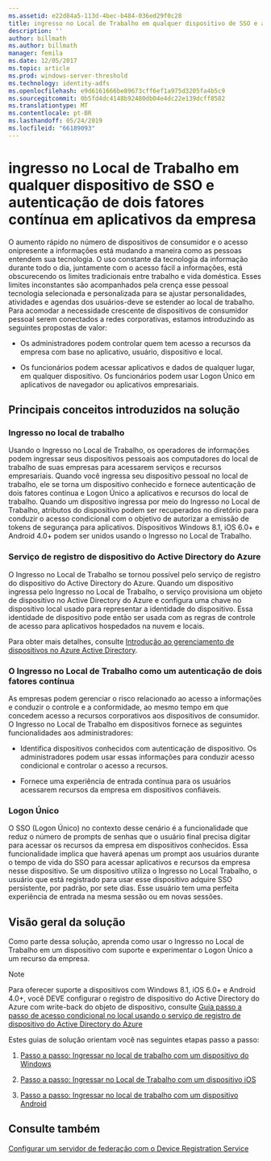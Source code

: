 ```yaml
---
ms.assetid: e22d84a5-113d-4bec-b484-036ed29f0c28
title: ingresso no Local de Trabalho em qualquer dispositivo de SSO e autenticação de dois fatores contínua em aplicativos da empresa
description: ''
author: billmath
ms.author: billmath
manager: femila
ms.date: 12/05/2017
ms.topic: article
ms.prod: windows-server-threshold
ms.technology: identity-adfs
ms.openlocfilehash: e9d6161666be89673cff6ef1a975d3205fa4b5c9
ms.sourcegitcommit: 0b5fd4dc4148b92480db04e4dc22e139dcff8582
ms.translationtype: MT
ms.contentlocale: pt-BR
ms.lasthandoff: 05/24/2019
ms.locfileid: "66189093"
---
```

# <a name="join-to-workplace-from-any-device-for-sso-and-seamless-second-factor-authentication-across-company-applications"></a>ingresso no Local de Trabalho em qualquer dispositivo de SSO e autenticação de dois fatores contínua em aplicativos da empresa



O aumento rápido no número de dispositivos de consumidor e o acesso onipresente a informações está mudando a maneira como as pessoas entendem sua tecnologia. O uso constante da tecnologia da informação durante todo o dia, juntamente com o acesso fácil a informações, está obscurecendo os limites tradicionais entre trabalho e vida doméstica. Esses limites inconstantes são acompanhados pela crença esse pessoal tecnologia selecionada e personalizada para se ajustar personalidades, atividades e agendas dos usuários-deve se estender ao local de trabalho. Para acomodar a necessidade crescente de dispositivos de consumidor pessoal serem conectados a redes corporativas, estamos introduzindo as seguintes propostas de valor:

-   Os administradores podem controlar quem tem acesso a recursos da empresa com base no aplicativo, usuário, dispositivo e local.

-   Os funcionários podem acessar aplicativos e dados de qualquer lugar, em qualquer dispositivo. Os funcionários podem usar Logon Único em aplicativos de navegador ou aplicativos empresariais.

## <a name="key-concepts-introduced-in-the-solution"></a>Principais conceitos introduzidos na solução

### <a name="workplace-join"></a>Ingresso no local de trabalho
Usando o Ingresso no Local de Trabalho, os operadores de informações podem ingressar seus dispositivos pessoais aos computadores do local de trabalho de suas empresas para acessarem serviços e recursos empresariais. Quando você ingressa seu dispositivo pessoal no local de trabalho, ele se torna um dispositivo conhecido e fornece autenticação de dois fatores contínua e Logon Único a aplicativos e recursos do local de trabalho. Quando um dispositivo ingressa por meio do Ingresso no Local de Trabalho, atributos do dispositivo podem ser recuperados no diretório para conduzir o acesso condicional com o objetivo de autorizar a emissão de tokens de segurança para aplicativos. Dispositivos Windows 8.1, iOS 6.0+ e Android 4.0+ podem ser unidos usando o Ingresso no Local de Trabalho.

### <a name="BKMK_DRS"></a>Serviço de registro de dispositivo do Active Directory do Azure
O Ingresso no Local de Trabalho se tornou possível pelo serviço de registro do dispositivo do Active Directory do Azure. Quando um dispositivo ingressa pelo Ingresso no Local de Trabalho, o serviço provisiona um objeto de dispositivo no Active Directory do Azure e configura uma chave no dispositivo local usado para representar a identidade do dispositivo. Essa identidade de dispositivo pode então ser usada com as regras de controle de acesso para aplicativos hospedados na nuvem e locais.

Para obter mais detalhes, consulte [Introdução ao gerenciamento de dispositivos no Azure Active Directory](https://docs.microsoft.com/azure/active-directory/device-management-introduction).

### <a name="workplace-join-as-a-seamless-second-factor-authentication"></a>O Ingresso no Local de Trabalho como um autenticação de dois fatores contínua
As empresas podem gerenciar o risco relacionado ao acesso a informações e conduzir o controle e a conformidade, ao mesmo tempo em que concedem acesso a recursos corporativos aos dispositivos de consumidor. O Ingresso no Local de Trabalho em dispositivos fornece as seguintes funcionalidades aos administradores:

-   Identifica dispositivos conhecidos com autenticação de dispositivo. Os administradores podem usar essas informações para conduzir acesso condicional e controlar o acesso a recursos.

-   Fornece uma experiência de entrada contínua para os usuários acessarem recursos da empresa em dispositivos confiáveis.

### <a name="single-sign-on"></a>Logon Único
O SSO (Logon Único) no contexto desse cenário é a funcionalidade que reduz o número de prompts de senhas que o usuário final precisa digitar para acessar os recursos da empresa em dispositivos conhecidos. Essa funcionalidade implica que haverá apenas um prompt aos usuários durante o tempo de vida do SSO para acessar aplicativos e recursos da empresa nesse dispositivo. Se um dispositivo utiliza o Ingresso no Local Trabalho, o usuário que está registrado para usar esse dispositivo adquire SSO persistente, por padrão, por sete dias. Esse usuário tem uma perfeita experiência de entrada na mesma sessão ou em novas sessões.

## <a name="solution-overview"></a>Visão geral da solução
Como parte dessa solução, aprenda como usar o Ingresso no Local de Trabalho em um dispositivo com suporte e experimentar o Logon Único a um recurso da empresa.

> [!NOTE]
> Para oferecer suporte a dispositivos com Windows 8.1, iOS 6.0+ e Android 4.0+, você DEVE configurar o registro de dispositivo do Active Directory do Azure com write-back do objeto de dispositivo, consulte [Guia passo a passo de acesso condicional no local usando o serviço de registro de dispositivo do Active Directory do Azure](https://msdn.microsoft.com/library/azure/dn788908.aspx)

Estes guias de solução orientam você nas seguintes etapas passo a passo:

1.  [Passo a passo: Ingressar no local de trabalho com um dispositivo do Windows](../../ad-fs/operations/Walkthrough--Workplace-Join-with-a-Windows-Device.md)

2.  [Passo a passo: Ingressar no Local de Trabalho com um dispositivo iOS](../../ad-fs/operations/Walkthrough--Workplace-Join-with-an-iOS-Device.md)

3.  [Passo a passo: Ingressar no local de trabalho com um dispositivo Android](../../ad-fs/operations/walkthrough--workplace-join-to-an-android-device.md)

## <a name="see-also"></a>Consulte também
[Configurar um servidor de federação com o Device Registration Service](../deployment/configure-a-federation-server-with-device-registration-service.md)



